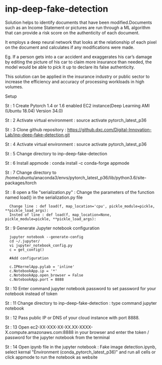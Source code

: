 # inp-deep-fake-detection

Solution helps to identify documents that have been modified.Documents such as an Income Statement or pictures are run through a ML algorithm that can provide a risk score on the authenticity of each document. 

It employs a deep neural network that looks at the relationship of each pixel on the document and calculates if any modifications were made.

Eg. If a person gets into a car accident and exaggerates his car’s damage by editing the picture of his car to claim more insurance than needed, the model would be able to pick it up to declare its false authenticity.

This solution can be applied in the insurance industry or public sector to increase the efficiency and accuracy of processing workloads in high volumes.

Setup

St : 1 Create Pytorch 1.4 or 1.6 enabled EC2 instance(Deep Learning AMI (Ubuntu 18.04) Version 34.0)

St : 2 Activate virtual environment : source activate pytorch_latest_p36

St : 3 Clone github repository : https://github.dxc.com/Digital-Innovation-Lab/inp-deep-fake-detection.git

St : 4 Activate virtual environment : source activate pytorch_latest_p36

St : 5 Change directory to  inp-deep-fake-detection  

St : 6 Install appmode : conda install -c conda-forge appmode

St : 7 Change directory to /home/ubuntu/anaconda3/envs/pytorch_latest_p36/lib/python3.6/site-packages/torch

St : 8 open a file  "serialization.py" : Change the parameters of the function named load() in the serialization.py file 

      Change line : def load(f, map_location='cpu', pickle_module=pickle, **pickle_load_args):
      Insted of line : def load(f, map_location=None, pickle_module=pickle, **pickle_load_args):

St : 9 Generate Jupyter notebook configuration
      
      jupyter notebook --generate-config
      cd ~/.jupyter/
      vi jupyter_notebook_config.py
      c = get_config()
      
      #Add configuration
      
      c.IPKernelApp.pylab = 'inline' 
      c.NotebookApp.ip = '*'
      c.NotebookApp.open_browser = False 
      c.NotebookApp.port = 8888


St : 10 Enter command jupyter notebook password to set password for your notebook instead of token

St : 11 Change directory to  inp-deep-fake-detection : type command jupyter notebook

St : 12 Pass public IP or DNS of your cloud instance with port 8888.

St : 13 Open ec2-XX-XXX-XX-XX.XX-XXXX-X.compute.amazonaws.com:8888 in your browser and enter the token / password for the jupyter notebook from the terminal

St : 14 Open ipynb file in the jupyter notebook : Fake image detection.ipynb, select kernal "Environment (conda_pytorch_latest_p36)" and run all cells or click appmode to run the notebook as website
